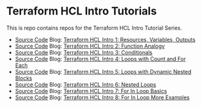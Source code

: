 # Terraform HCL Intro Tutorials

This is repo contains repos for the Terraform HCL Intro Tutorial Series.

* [Source Code](1-intro-basics) Blog: [Terraform HCL Intro 1: Resources, Variables, Outputs](https://blog.boltops.com/2020/10/01/terraform-hcl-resources-variables-outputs)
* [Source Code](2-function-analagy) Blog: [Terraform HCL Intro 2: Function Analogy](https://blog.boltops.com/2020/10/02/terraform-hcl-function-analogy)
* [Source Code](3-conditionals) Blog: [Terraform HCL Intro 3: Conditionals](https://blog.boltops.com/2020/10/03/terraform-hcl-conditional-logic)
* [Source Code](4-loops-count-for-each) Blog: [Terraform HCL Intro 4: Loops with Count and For Each](https://blog.boltops.com/2020/10/04/terraform-hcl-loops-with-count-and-for-each)
* [Source Code](5-dynamic-nested-blocks) Blog: [Terraform HCL Intro 5: Loops with Dynamic Nested Blocks](https://blog.boltops.com/2020/10/05/terraform-hcl-loops-with-dynamic-block)
* [Source Code](6-nested-loops) Blog: [Terraform HCL Intro 6: Nested Loops](https://blog.boltops.com/2020/10/06/terraform-hcl-nested-loops)
* [Source Code](7-for-in-loop-basics) Blog: [Terraform HCL Intro 7: For In Loop Basics](https://blog.boltops.com/2020/10/07/terraform-hcl-for-in-loop-basics)
* [Source Code](8-for-in-loop-examples) Blog: [Terraform HCL Intro 8: For In Loop More Examples](https://blog.boltops.com/2020/10/08/terraform-hcl-for-in-loop-more-examples)
